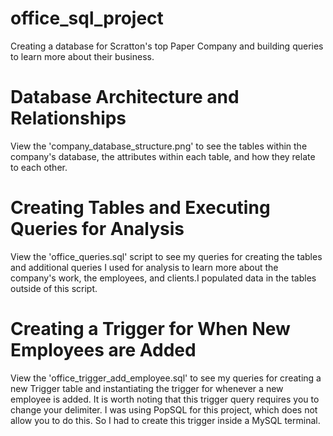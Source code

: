 # office_sql_project
Creating a database for Scratton's top Paper Company and building queries to learn more about their business.

# Database Architecture and Relationships
View the 'company_database_structure.png' to see the tables within the company's database, the attributes within each table, and how they relate to each other.

# Creating Tables and Executing Queries for Analysis
View the 'office_queries.sql' script to see my queries for creating the tables and additional queries I used for analysis to learn more about the company's work, the employees, and clients.I populated data in the tables outside of this script.

# Creating a Trigger for When New Employees are Added
View the 'office_trigger_add_employee.sql' to see my queries for creating a new Trigger table and instantiating the trigger for whenever a new employee is added. It is worth noting that this trigger query requires you to change your delimiter. I was using PopSQL for this project, which does not allow you to do this. So I had to create this trigger inside a MySQL terminal.
